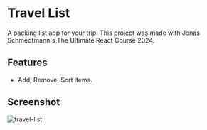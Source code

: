 # Travel List

A packing list app for your trip. This project was made with Jonas Schmedtmann's The Ultimate React Course 2024.

## Features

- Add, Remove, Sort items.

## Screenshot

![travel-list](https://github.com/LuisCabantac/travel-list/assets/151472373/7ecd6f12-6938-4b8b-93ad-464c3ce82fcf)
